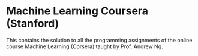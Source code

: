 # Machine Learning Coursera (Stanford)

This contains the solution to all the programming assignments of the online course Machine Learning (Corsera) taught by Prof. Andrew Ng.
